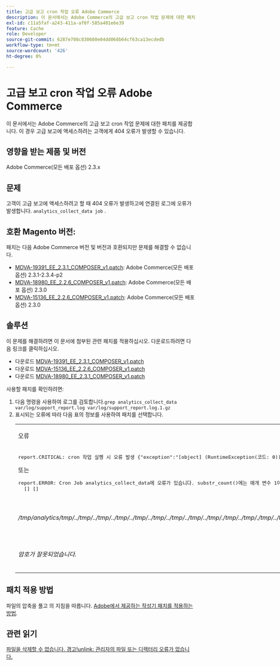 ```yaml
---
title: 고급 보고 cron 작업 오류 Adobe Commerce
description: 이 문서에서는 Adobe Commerce의 고급 보고 cron 작업 문제에 대한 패치를 제공합니다. 이 경우 고급 보고에 액세스하려는 고객에게 404 오류가 발생할 수 있습니다.
exl-id: c11a5faf-a243-411a-af0f-585a401e6e39
feature: Cache
role: Developer
source-git-commit: 6287e708c830680e04dd068b64cf63ca13ecdedb
workflow-type: tm+mt
source-wordcount: '426'
ht-degree: 0%

---
```


# 고급 보고 cron 작업 오류 Adobe Commerce

이 문서에서는 Adobe Commerce의 고급 보고 cron 작업 문제에 대한 패치를 제공합니다. 이 경우 고급 보고에 액세스하려는 고객에게 404 오류가 발생할 수 있습니다.

## 영향을 받는 제품 및 버전

Adobe Commerce(모든 배포 옵션) 2.3.x

## 문제

고객이 고급 보고에 액세스하려고 할 때 404 오류가 발생하고에 연결된 로그에 오류가 발생합니다. `analytics_collect_data job` .

## 호환 Magento 버전:

패치는 다음 Adobe Commerce 버전 및 버전과 호환되지만 문제를 해결할 수 없습니다.

* [MDVA-19391\_EE\_2.3.1\_COMPOSER\_v1.patch](assets/MDVA-19391_EE_2.3.1_COMPOSER_v1.patch.zip): Adobe Commerce(모든 배포 옵션) 2.3.1-2.3.4-p2
* [MDVA-18980\_EE\_2.2.6\_COMPOSER\_v1.patch](assets/MDVA-18980_EE_2.2.6_COMPOSER_v1.patch.zip): Adobe Commerce(모든 배포 옵션) 2.3.0
* [MDVA-15136\_EE\_2.2.6\_COMPOSER\_v1.patch](assets/MDVA-15136_EE_2.2.6_COMPOSER_v1.patch.zip): Adobe Commerce(모든 배포 옵션) 2.3.0

## **솔루션**

이 문제를 해결하려면 이 문서에 첨부된 관련 패치를 적용하십시오. 다운로드하려면 다음 링크를 클릭하십시오.

* 다운로드 [MDVA-19391\_EE\_2.3.1\_COMPOSER\_v1.patch](assets/MDVA-19391_EE_2.3.1_COMPOSER_v1.patch.zip)
* 다운로드 [MDVA-15136\_EE\_2.2.6\_COMPOSER\_v1.patch](assets/MDVA-15136_EE_2.2.6_COMPOSER_v1.patch.zip)
* 다운로드 [MDVA-18980\_EE\_2.3.1\_COMPOSER\_v1.patch](assets/MDVA-18980_EE_2.2.6_COMPOSER_v1.patch.zip)

사용할 패치를 확인하려면:

<ol><li>다음 명령을 사용하여 로그를 검토합니다.<code>grep analytics_collect_data var/log/support_report.log var/log/support_report.log.1.gz</code>
</li><li>표시되는 오류에 따라 다음 표의 정보를 사용하여 패치를 선택합니다.<table style="width: 826px;">
<tbody>
<tr>
<td class="wysiwyg-text-align-center">
<p>오류</p>
</td>
<td class="wysiwyg-text-align-center">패치</td>
</tr>
<tr>
<td>
<pre>report.CRITICAL: cron 작업 실행 시 오류 발생 {"exception":"[object] (RuntimeException(코드: 0)): /srv/public_html/vendor/magento/module-cron/Observer/ProcessCronQueueObserver.php:327에서 cron 작업을 실행할 때 오류 발생, TypeError(코드: 0): substr_count() 매개 변수 1은 string, null이면 /srv/public_html/vendor/magento/module-page-builder-analytics/Model/ContentTypeUsageReportProvider.php:106)"} []</pre>또는<pre>report.ERROR: Cron Job analytics_collect_data에 오류가 있습니다. substr_count()에는 매개 변수 1이 문자열, null이 주어져야 합니다. 통계: {"sum":0,"count":1,"realmem":0,"emalloc":0,"realmem_start":224919552,"emalloc_start":216398384}
  [] []</pre>
<p> </p>
</td>
<td>적용<a href="assets/MDVA-19391_EE_2.3.1_COMPOSER_v1.patch">MDVA-19391_EE_2.3.1_COMPOSER_v1.patch.zip</a>를 클릭하고 캐시를 지운 후 작업이 다시 실행될 때까지 24시간 기다린 후 다시 시도하십시오.</td>
</tr>
<tr>
<td>
<p><em>/tmp/analytics/tmp/../tmp/../tmp/../tmp/../tmp/../tmp/../tmp/../tmp/../tmp/./tmp/../tmp/./tmp/../tmp/./tmp/./tmp/./tmp/../tmp/../ 파일을 열지 못했습니다.</em></p>
</td>
<td>적용<a href="assets/MDVA-15136_EE_2.2.6_COMPOSER_v1.patch">MDVA-15136_EE_2.2.6_COMPOSER_v1.patch.zip</a>를 클릭하고 캐시를 지운 후 작업이 다시 실행될 때까지 24시간 기다린 후 다시 시도하십시오.</td>
</tr>
<tr>
<td><em>암호가 잘못되었습니다.</em></td>
<td>적용<a href="assets/MDVA-18980_EE_2.2.6_COMPOSER_v1.patch">MDVA-18980_EE_2.2.6_COMPOSER_v1.patch.zip</a>를 클릭하고 캐시를 지운 후 작업이 다시 실행될 때까지 24시간 기다린 후 다시 시도하십시오.</td>
</tr>
</tbody>
</table>
</li></ol>

## 패치 적용 방법

파일의 압축을 풀고 의 지침을 따릅니다. [Adobe에서 제공하는 작성기 패치를 적용하는 방법](/help/how-to/general/how-to-apply-a-composer-patch-provided-by-magento.md).

## 관련 읽기

[파일을 삭제할 수 없습니다. 경고!unlink: 관리자의 파일 또는 디렉터리 오류가 없습니다.](/help/troubleshooting/miscellaneous/file-cannot-be-deleated-no-file-or-directory.md)
